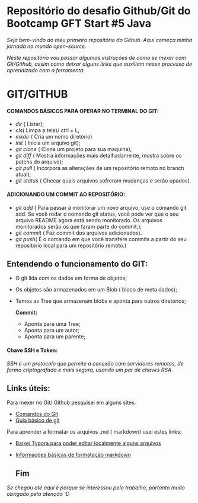 # Repositório do desafio Github/Git do Bootcamp GFT Start #5 Java





*Seja bem-vindo ao meu primeiro repositório do Github. Aqui começa minha jornada no mundo open-source.*



*Neste repositório vou passar algumas instruções de como se mexer com Git/Github, assim como deixar alguns links que auxiliam nesse processo de aprendizado com a ferramenta.*



# GIT/GITHUB



#### **COMANDOS BÁSICOS PARA OPERAR NO TERMINAL DO GIT**:



* *dir* ( Listar);
* *cls*( Limpa a tela)/ ctrl + L;
* *mkdir* ( Cria um nomo diretório)
* *init* ( Inicia um arquivo git);
* *git clone* ( Clona um projeto para sua maquina);
* *git diff* ( Mostra informações mais detalhadamente, mostra sobre os patchs do arquivo);
* *git pull* ( Incorpora as alterações de um repositório remoto no branch atual);
* *git status* ( Checar quais arquivos sofreram mudanças e serão upados).

#### **ADICIONANDO UM COMMIT AO REPOSITÓRIO:**

* *git add* ( Para passar a monitorar um novo arquivo, use o comando git add. Se você rodar o comando git status, você pode ver que o seu arquivo README agora está sendo monitorado. Os arquivos monitorados serão os que faram parte do commit.);
* *git commit* ( Faz commit dos arquivos adicionados).  
* *git push*( É o comando em que você transfere commits a partir do seu repositório local para um repositório remoto.)

## Entendendo o funcionamento do GIT:

* O git lida com os dados em forma de objetos;

* Os objetos são armazenados em um Blob ( bloco de meta dados);

* Temos as Tree que armazenam blobs e aponta para outros diretórios;

  **Commit:**

  * Aponta para uma Tree;
  * Aponta para um autor;
  * Aponta para um parente;

#### Chave SSH e Token: 

*SSH é um protocolo que permite a conexão com servidores remotos, de forma criptografada e mais segura, usando um par de chaves RSA.*



## Links úteis: 



Para mexer no Git/ Github pesquisei em alguns sites:

* [Comandos do Git](https://comandosgit.github.io/)
* [Guia básico de git ](https://dev.to/alanfabricio/atualizando-seu-projeto-no-github-3ap8)





Para aprender a formatar os arquivos .md ( markdown) usei estes links: 

* [Baixei Typora para poder editar localmente alguns arquivos](https://typora.io/)

* [Informações básicas de formatação markdown](https://docs.pipz.com/central-de-ajuda/learning-center/guia-basico-de-markdown#open)

  ## Fim



*Se chegou até aqui é porque se interessou pelo trabalho, portanto muito obrigado pela atenção :D*


